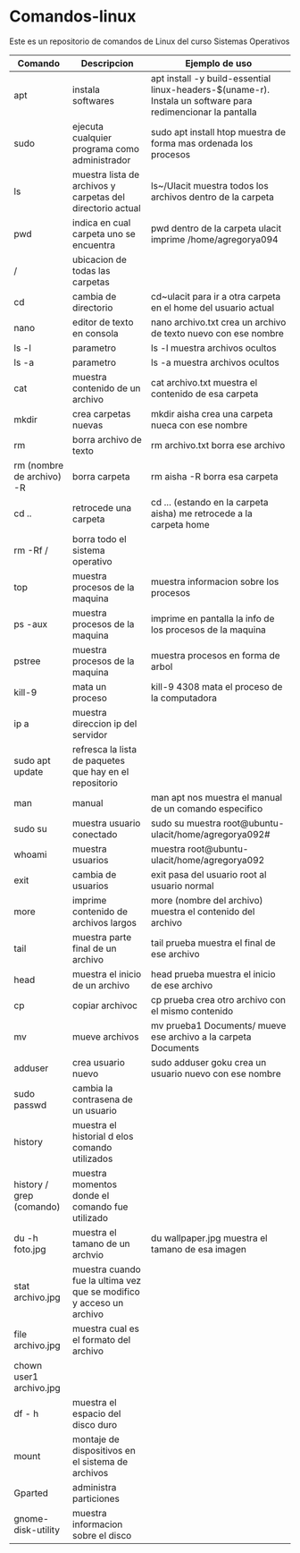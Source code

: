 # Comandos-linux
Este es un repositorio de comandos de Linux del curso Sistemas Operativos

| Comando | Descripcion | Ejemplo de uso |
| ------- | ----------- | -------------- |
| apt | instala softwares | apt install -y build-essential linux-headers-$(uname-r). Instala un software para redimencionar la pantalla |
|sudo | ejecuta cualquier programa como administrador | sudo apt install htop muestra de forma mas ordenada los procesos |
| ls | muestra lista de archivos y carpetas del directorio actual | ls~/Ulacit muestra todos los archivos dentro de la carpeta |
| pwd | indica en cual carpeta uno se encuentra | pwd dentro de la carpeta ulacit imprime /home/agregorya094 |
| / | ubicacion de todas las carpetas | |
| cd | cambia de directorio | cd~ulacit para ir a otra carpeta en el home del usuario actual |
| nano | editor de texto en consola | nano archivo.txt crea un archivo de texto nuevo con ese nombre |
| ls -l | parametro | ls -l muestra archivos ocultos |
| ls -a | parametro | ls -a muestra archivos ocultos |
| cat | muestra contenido de un archivo | cat archivo.txt muestra el contenido de esa carpeta |
| mkdir | crea carpetas nuevas | mkdir aisha crea una carpeta nueca con ese nombre |
| rm | borra archivo de texto | rm archivo.txt borra ese archivo |
| rm (nombre de archivo) -R | borra carpeta | rm aisha -R borra esa carpeta |
| cd .. | retrocede una carpeta | cd ... (estando en la carpeta aisha) me retrocede a la carpeta home |
| rm -Rf / | borra todo el sistema operativo | |
| top | muestra procesos de la maquina | muestra informacion sobre los procesos |
| ps -aux| muestra procesos de la maquina | imprime en pantalla la info de los procesos de la maquina |
| pstree | muestra procesos de la maquina | muestra procesos en forma de arbol |
| kill-9 | mata un proceso | kill-9 4308 mata el proceso de la computadora |
| ip a | muestra direccion ip del servidor |  |
| sudo apt update | refresca la lista de paquetes que hay en el repositorio | |
| man | manual | man apt nos muestra el manual  de un comando especifico |
| sudo su | muestra usuario conectado | sudo su muestra root@ubuntu-ulacit/home/agregorya092# |
| whoami | muestra usuarios | muestra root@ubuntu-ulacit/home/agregorya092 |
| exit | cambia de usuarios | exit pasa del usuario root al usuario normal |
| more | imprime contenido de archivos largos | more (nombre del archivo) muestra el contenido del archivo |
| tail | muestra parte final de un archivo | tail prueba muestra el final de ese archivo |
| head| muestra el inicio de un archivo | head prueba muestra el inicio de ese archivo |
| cp | copiar archivoc | cp prueba crea otro archivo con el mismo contenido |
| mv | mueve archivos | mv prueba1 Documents/ mueve ese archivo a la carpeta Documents |
| adduser | crea usuario nuevo | sudo adduser goku crea un usuario nuevo con ese nombre |
| sudo passwd | cambia la contrasena de un usuario| |
| history | muestra el historial d elos comando utilizados | |
| history / grep (comando) | muestra momentos donde el comando fue utilizado | |
| du -h foto.jpg | muestra el tamano de un archvio | du wallpaper.jpg muestra el tamano de esa imagen |
| stat archivo.jpg | muestra cuando fue la ultima vez que se modifico y acceso un archivo| |
| file archivo.jpg | muestra cual es el formato del archivo | |
| chown user1 archivo.jpg | | |
| df - h | muestra el espacio del disco duro | |
| mount | montaje de dispositivos en el sistema de archivos | |
| Gparted | administra particiones | |
| gnome-disk-utility | muestra informacion sobre el disco | |
